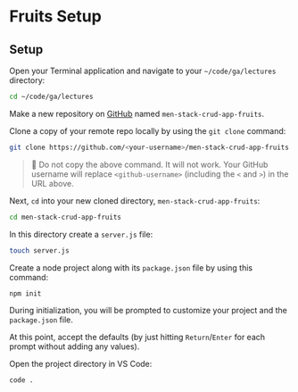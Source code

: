 <h1>
  <span class="headline">Fruits</span>
  <span class="subhead">Setup</span>
</h1>

## Setup

Open your Terminal application and navigate to your `~/code/ga/lectures` directory:

```bash
cd ~/code/ga/lectures
```

Make a new repository on [GitHub](https://github.com/) named `men-stack-crud-app-fruits`.

Clone a copy of your remote repo locally by using the `git clone` command:

```bash
git clone https://github.com/<your-username>/men-stack-crud-app-fruits.git
```

> 🚨 Do not copy the above command. It will not work. Your GitHub username will replace `<github-username>` (including the `<` and `>`) in the URL above.

Next, `cd` into your new cloned directory, `men-stack-crud-app-fruits`:

```bash
cd men-stack-crud-app-fruits
```

In this directory create a `server.js` file:

```bash
touch server.js
```

Create a node project along with its `package.json` file by using this command:

```bash
npm init
```

During initialization, you will be prompted to customize your project and the `package.json` file.

At this point, accept the defaults (by just hitting `Return`/`Enter` for each prompt without adding any values).

Open the project directory in VS Code:

```bash
code .
```
